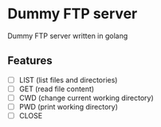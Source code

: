 # Dummy FTP server

Dummy FTP server written in golang

## Features

- [ ] LIST (list files and directories)
- [ ] GET (read file content)
- [ ] CWD (change current working directory)
- [ ] PWD (print working directory)
- [ ] CLOSE